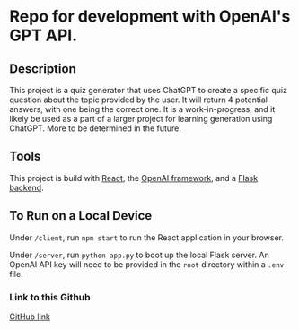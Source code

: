 # Repo for development with OpenAI's GPT API.

## Description

This project is a quiz generator that uses ChatGPT to create a specific quiz question about the topic provided by the user. It will return 4 potential answers, with one being the correct one. It is a work-in-progress, and it likely be used as a part of a larger project for learning generation using ChatGPT. More to be determined in the future.

## Tools

This project is build with [React](https://react.dev/), the [OpenAI framework](https://openai.com/blog/openai-api), and a [Flask backend](https://flask.palletsprojects.com/).

## To Run on a Local Device

Under `/client`, run `npm start` to run the React application in your browser.

Under `/server`, run `python app.py` to boot up the local Flask server. An OpenAI API key will need to be provided in the `root` directory within a `.env` file.

### Link to this Github

[GitHub link](https://github.com/majorschwartz/openai-api-dev)